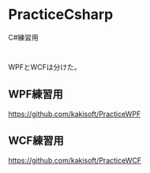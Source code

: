 # PracticeCsharp
C#練習用
　       
　       
　       
WPFとWCFは分けた。      

## WPF練習用
https://github.com/kakisoft/PracticeWPF

## WCF練習用
https://github.com/kakisoft/PracticeWCF

